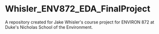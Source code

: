# Whisler_ENV872_EDA_FinalProject
A repository created for Jake Whisler's course project for ENVIRON 872 at Duke's Nicholas School of the Environment.
